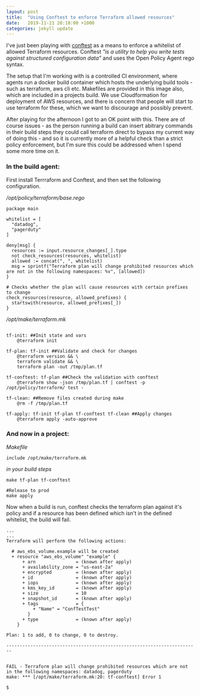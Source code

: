 ```yaml
---
layout: post
title:  "Using Conftest to enforce Terraform allowed resources"
date:   2019-11-21 20:10:00 +1000
categories: jekyll update
---
```


I've just been playing with [conftest](https://github.com/instrumenta/conftest)
 as a means to enforce a whitelist of allowed Terraform resources. Conftest _"is
  a utility to help you write tests against structured configuration data"_ and
  uses the Open Policy Agent rego syntax.

The setup that I'm working with is a controlled CI environment, where agents 
run a docker build container which hosts the underlying build tools - such as
terraform, aws cli etc.  Makefiles are provided in this image also, which are
included in a projects build. We use Cloudformation for deployment of AWS
resources, and there is concern that people will start to use terraform for these,
which we want to discourage and possibly prevent.

After playing for the afternoon I got to an OK point with this. There are of
course issues - as the person running a build can insert abitrary commands in
their build steps they could call terraform direct to bypass my current
way of doing this - and so it is currently more of a helpful check than a strict
policy enforcement, but I'm sure this could be addressed when I spend some more
time on it.


### In the build agent:

First install Terrraform and Conftest, and then set the following configuration.

_/opt/policy/terraform/base.rego_
```
package main

whitelist = [
  "datadog",
  "pagerduty"
]

deny[msg] {
  resources := input.resource_changes[_].type
  not check_resources(resources, whitelist)
  allowed := concat(", ", whitelist)
  msg = sprintf("Terraform plan will change prohibited resources which are not in the following namespaces: %v", [allowed])
}

# Checks whether the plan will cause resources with certain prefixes to change
check_resources(resource, allowed_prefixes) {
  startswith(resource, allowed_prefixes[_])
}
```

_/opt/make/terraform.mk_
```

tf-init: ##Init state and vars
	@terraform init

tf-plan: tf-init ##Validate and check for changes
	@terraform version && \
	terraform validate && \
	terraform plan -out /tmp/plan.tf

tf-conftest: tf-plan ##Check the validation with conftest
	@terraform show -json /tmp/plan.tf | conftest -p /opt/policy/terraform/ test -

tf-clean: ##Remove files created during make
	@rm -f /tmp/plan.tf

tf-apply: tf-init tf-plan tf-conftest tf-clean ##Apply changes
	@terraform apply -auto-approve
```


### And now in a project:

_Makefile_
```
include /opt/make/terraform.mk
```

_in your build steps_
```
make tf-plan tf-conftest

#Release to prod
make apply
```


Now when a build is run, conftest checks the terraform plan against it's
policy and if a resource has been defined which isn't in the defined
whitelist, the build will fail.


```
...
...
Terraform will perform the following actions:

  # aws_ebs_volume.example will be created
  + resource "aws_ebs_volume" "example" {
      + arn               = (known after apply)
      + availability_zone = "us-east-2a"
      + encrypted         = (known after apply)
      + id                = (known after apply)
      + iops              = (known after apply)
      + kms_key_id        = (known after apply)
      + size              = 10
      + snapshot_id       = (known after apply)
      + tags              = {
          + "Name" = "ConfTestTest"
        }
      + type              = (known after apply)
    }

Plan: 1 to add, 0 to change, 0 to destroy.

------------------------------------------------------------------------


FAIL - Terraform plan will change prohibited resources which are not in the following namespaces: datadog, pagerduty
make: *** [/opt/make/terraform.mk:20: tf-conftest] Error 1

$ 
```